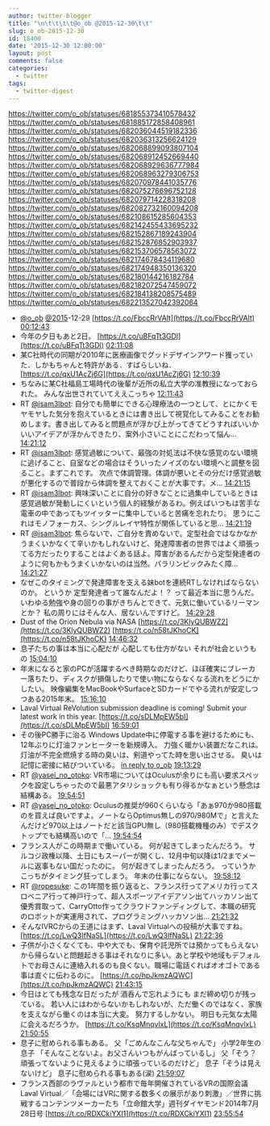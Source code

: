 ```yaml
---
author: twitter-blogger
title: "\n\t\t\t\t@o_ob @2015-12-30\t\t"
slug: o_ob-2015-12-30
id: 18400
date: '2015-12-30 12:00:00'
layout: post
comments: false
categories:
  - twitter
tags:
  - twitter-digest
---
```


https://twitter.com/o_ob/statuses/681855373410578432 https://twitter.com/o_ob/statuses/681885172858408961 https://twitter.com/o_ob/statuses/682036044519182336 https://twitter.com/o_ob/statuses/682036313256624129 https://twitter.com/o_ob/statuses/682068899093807104 https://twitter.com/o_ob/statuses/682068912452669440 https://twitter.com/o_ob/statuses/682068929636777984 https://twitter.com/o_ob/statuses/682068963279306753 https://twitter.com/o_ob/statuses/682070978441035776 https://twitter.com/o_ob/statuses/682075276696752128 https://twitter.com/o_ob/statuses/682079714228318208 https://twitter.com/o_ob/statuses/682082732160094208 https://twitter.com/o_ob/statuses/682108615285604353 https://twitter.com/o_ob/statuses/682142455433695232 https://twitter.com/o_ob/statuses/682152867189243904 https://twitter.com/o_ob/statuses/682152876852903937 https://twitter.com/o_ob/statuses/682153706578563072 https://twitter.com/o_ob/statuses/682174678434119680 https://twitter.com/o_ob/statuses/682174948350136320 https://twitter.com/o_ob/statuses/682180144216182784 https://twitter.com/o_ob/statuses/682182072547459072 https://twitter.com/o_ob/statuses/682184138208575489 https://twitter.com/o_ob/statuses/682213527042392064  

*   [@o_ob](https://twitter.com/o_ob) [@2015](https://twitter.com/2015)-12-29 [https://t.co/FbccRrVAlt](https://t.co/FbccRrVAlt) [00:12:43](https://twitter.com/o_ob/statuses/681855373410578432)
*   今年の夕日もあと2日。 [https://t.co/uBFqTt3GDl](https://t.co/uBFqTt3GDl) [02:11:08](https://twitter.com/o_ob/statuses/681885172858408961)
*   某C社時代の同期が2010年に医療画像でグッドデザインアワード獲っていた．しかもちゃんと特許がある．すばらしいね． [https://t.co/qxU1AcZj6G](https://t.co/qxU1AcZj6G) [12:10:39](https://twitter.com/o_ob/statuses/682036044519182336)
*   ちなみに某C社福島工場時代の後輩が近所の私立大学の准教授になっておられた。 みんな出世されていてええこっちゃ [12:11:43](https://twitter.com/o_ob/statuses/682036313256624129)
*   RT [@isam3lbot](https://twitter.com/isam3lbot): 自分でも簡単にできる心理療法の一つとして、とにかくモヤモヤした気分を抱えているときには書き出して視覚化してみることをお勧めします。書き出してみると問題点が浮かび上がってきてどうすればいいかいいアイデアが浮かんできたり、案外小さいことにこだわって悩ん… [14:21:12](https://twitter.com/o_ob/statuses/682068899093807104)
*   RT [@isam3lbot](https://twitter.com/isam3lbot): 感覚過敏について、最強の対処法は不快な感覚のない環境に逃げること、自室などの場合はそういったノイズのない環境へと調整を図ること。まずこれです。 次点で体調管理。体調が悪いとその分だけ感覚過敏が悪化するので普段から体調を整えておくことが大事です。メ… [14:21:15](https://twitter.com/o_ob/statuses/682068912452669440)
*   RT [@isam3lbot](https://twitter.com/isam3lbot): 興味深いことに自分の好きなことに過集中しているときは感覚過敏が発動しにくいという個人的経験があるわ。例えばいつもは苦手な電車の中であってもツイッターに集中していると苦痛を忘れたり。 思うにこれはモノフォーカス、シングルレイヤ特性が関係していると思… [14:21:19](https://twitter.com/o_ob/statuses/682068929636777984)
*   RT [@isam3lbot](https://twitter.com/isam3lbot): 焦らないで、ご自分を責めないで。定型社会ではなかなかうまくいかなくて辛いかもしれないけど、発達障害者の世界ではよく頑張ってる方だったりすることはよくある話よ。障害があるんだから定型発達者のように何もかもうまくいかないのは当然。パラリンピックみたく障… [14:21:27](https://twitter.com/o_ob/statuses/682068963279306753)
*   なぜこのタイミングで発達障害を支える妹botを連続RTしなければならないのか。 というか 定型発達者って誰なんだよ！？ って最近本当に思うんだ。 いわゆる勉強や身の回りの事がきちんとできて、元気に働いているリーマンとか？ 私の周りにはそんな人、居ないんですけど。 [14:29:28](https://twitter.com/o_ob/statuses/682070978441035776)
*   Dust of the Orion Nebula via NASA [https://t.co/3KlyQUBWZ2](https://t.co/3KlyQUBWZ2) [https://t.co/n58tJKhoCK](https://t.co/n58tJKhoCK) [14:46:32](https://twitter.com/o_ob/statuses/682075276696752128)
*   息子たちの事は本当に心配だが 心配しても仕方がない それが社会というもの [15:04:10](https://twitter.com/o_ob/statuses/682079714228318208)
*   年末になると家のPCが活躍するべき時期なのだけど、ほぼ確実にブレーカー落ちたり、ディスクが損傷したりで使い物にならなくなる流れをどうにかしたい。 映像編集をMacBookやSurfaceとSDカードでやる流れが安定しつつある2015年末。 [15:16:10](https://twitter.com/o_ob/statuses/682082732160094208)
*   Laval Virtual ReVolution submission deadline is coming! Submit your latest work in this year. [https://t.co/sDLMpEW5bI](https://t.co/sDLMpEW5bI) [16:59:01](https://twitter.com/o_ob/statuses/682108615285604353)
*   その後PC勝手に治る Windows Update中に停電する事を避けるためにも、12年ぶりに灯油ファンヒーターを新規導入。 力強く暖かい装置だなこれは。 灯油が不完全燃焼する時の臭いは、剣道やってた時を思い出させる。 臭いは記憶に密接に結びついている。 [in reply to o_ob](https://twitter.com/o_ob/statuses/682082732160094208) [19:13:29](https://twitter.com/o_ob/statuses/682142455433695232)
*   RT [@yasei_no_otoko](https://twitter.com/yasei_no_otoko): VR市場についてはOculusが余りにも高い要求スペックを設定しちゃったので最悪アタリショックも有り得るかなぁという懸念は結構ある。 [19:54:51](https://twitter.com/o_ob/statuses/682152867189243904)
*   RT [@yasei_no_otoko](https://twitter.com/yasei_no_otoko): Oculusの推奨が960くらいなら「あぁ970か980搭載のを買えば良いですよ。ノートならOptimus無しの970/980Mで」と言えたんだけど970以上はノートだと該当GPU無し（980搭載機種のみ）でデスクトップでも結構高いので「… [19:54:54](https://twitter.com/o_ob/statuses/682152876852903937)
*   フランス人がこの時期まで働いている。 何が起きてしまったんだろう。 サルコジ政権以降、土日にもスーパーが開くし、12月中旬以降は1/2までメールに返事もない国だったのに。 何が起きてしまったんだろう。 っていうかこっちがタイミング狂ってしまう。 年末の仕事にならない。 [19:58:12](https://twitter.com/o_ob/statuses/682153706578563072)
*   RT [@ropesuke](https://twitter.com/ropesuke): この1年間を振り返ると、フランス行ってアメリカ行ってスロベニア行って神戸行って、超人スポーツアイデアソン出てハッカソン出て優秀賞取って、CarryOtto作ってクラウドファンディングして、本職の研究のロボットが実運用されて、プログラミングハッカソン出… [21:21:32](https://twitter.com/o_ob/statuses/682174678434119680)
*   そんなIVRCからの王道にはまず、Laval Virtualへの投稿が大事ですね。 [https://t.co/LwQ3IfNaSL](https://t.co/LwQ3IfNaSL) [21:22:36](https://twitter.com/o_ob/statuses/682174948350136320)
*   子供が小さくなくても、中や大でも、保育や託児所では預かってもらえないから帰らないと問題起きる事はそれなりに多い。あと学校や地域もデフォルトでお母さんに連絡入れるのも良くない。職場に電話くればオオゴトである事は直ぐに伝わるのに。 [https://t.co/hpJkmzAQWC](https://t.co/hpJkmzAQWC) [21:43:15](https://twitter.com/o_ob/statuses/682180144216182784)
*   今日はとても残念な日だったが 酒呑んで忘れようにも まだ締め切りが残っている。 若い人にはわからないかもしれないが、ただ働くのではなく、家族を支えながら働くのは本当に大変。 努力するしかない。 明日も元気な太陽に会えるだろうか。 [https://t.co/KsqMnqvlxL](https://t.co/KsqMnqvlxL) [21:50:55](https://twitter.com/o_ob/statuses/682182072547459072)
*   息子に慰められる事もある。 父「ごめんなこんな父ちゃんで」 小学2年生の息子 「そんなことないよ。お父さんいつもがんばっているし」 父「そう？頑張ってないように見えるように頑張っているのだけど」 息子「そうは見えないけど」 息子に慰められる事もある(涙) [21:59:07](https://twitter.com/o_ob/statuses/682184138208575489)
*   フランス西部のラヴァルという都市で毎年開催されているVRの国際会議Laval Virtual／「会場にはVRに関する数多くの展示があり刺激」／世界に挑戦するコンテンツメーカーたち「立命館大学」週刊ダイヤモンド2014年7月28日号 [https://t.co/RDXCkiYXI1](https://t.co/RDXCkiYXI1) [23:55:54](https://twitter.com/o_ob/statuses/682213527042392064)